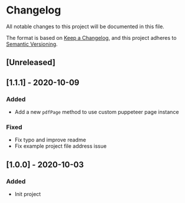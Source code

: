 # Changelog
All notable changes to this project will be documented in this file.

The format is based on [Keep a Changelog](https://keepachangelog.com/en/1.0.0/),
and this project adheres to [Semantic Versioning](https://semver.org/spec/v2.0.0.html).

## [Unreleased]

## [1.1.1] - 2020-10-09
### Added
- Add a new `pdfPage` method to use custom puppeteer page instance

### Fixed
- Fix typo and improve readme
- Fix example project file address issue

## [1.0.0] - 2020-10-03
### Added
- Init project
